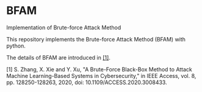 # BFAM
Implementation of Brute-force Attack Method

This repository implements the Brute-force Attack Method (BFAM) with python.

The details of BFAM are introduced in [\[1\]](https://ieeexplore.ieee.org/document/9138418).

\[1] S. Zhang, X. Xie and Y. Xu, "A Brute-Force Black-Box Method to Attack Machine Learning-Based Systems in Cybersecurity," in IEEE Access, vol. 8, pp. 128250-128263, 2020, doi: 10.1109/ACCESS.2020.3008433.
